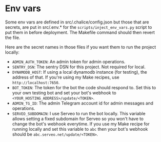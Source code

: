 # Env vars

Some env vars are defined in src/.chalice/config.json but those that are secrets, are put in src/.env.* for the
`scripts/inject_env_vars.py` script to put them in before deployment. The Makefile command should then revert the file.

Here are the secret names in those files if you want them to run the project locally:

- `ADMIN_AUTH_TOKEN`: An admin token for admin operations.
- `SENTRY_DSN`: The sentry DSN for this project. Not required for local.
- `DYNAMODB_HOST`: If using a local dynamodb instance (for testing), the address of that. If you're
using my Make recipes, use `http://localhost:7650`.
- `BOT_TOKEN`: The token for the bot the code should respond to. Set this to your own testing bot
and set your bot's webhook to `<YOUR_HOSTING_ADDRESS>/update/<TOKEN>`.
- `ADMIN_TG_ID`: The admin Telegram account id for admin messages and operations.
- `SERVEO_SUBDOMAIN`: I use Serveo to run the bot locally. This variable allows setting a
fixed subdomain for Serveo so you won't have to change the bot's webhook everytime. If you use
my Make recipe for running locally and set this variable to `abc` then your bot's webhook should be
`abc.serveo.net/update/<TOKEN>`.
